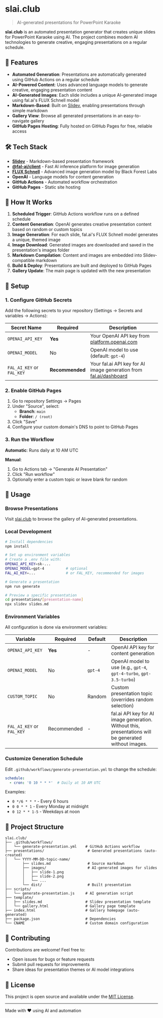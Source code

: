 # slai.club

> AI-generated presentations for PowerPoint Karaoke

**slai.club** is an automated presentation generator that creates unique slides for PowerPoint Karaoke using AI. The project combines modern AI technologies to generate creative, engaging presentations on a regular schedule.

## 🎯 Features

- **Automated Generation**: Presentations are automatically generated using GitHub Actions on a regular schedule
- **AI-Powered Content**: Uses advanced language models to generate creative, engaging presentation content
- **AI-Generated Images**: Each slide includes a unique AI-generated image using fal.ai's FLUX Schnell model
- **Markdown-Based**: Built on [Slidev](https://sli.dev/), enabling presentations through simple markdown
- **Gallery View**: Browse all generated presentations in an easy-to-navigate gallery
- **GitHub Pages Hosting**: Fully hosted on GitHub Pages for free, reliable access

## 🛠️ Tech Stack

- **[Slidev](https://sli.dev/)** - Markdown-based presentation framework
- **[@fal-ai/client](https://fal.ai/)** - Fast AI inference platform for image generation
- **[FLUX Schnell](https://blackforestlabs.ai/)** - Advanced image generation model by Black Forest Labs
- **OpenAI** - Language models for content generation
- **GitHub Actions** - Automated workflow orchestration
- **GitHub Pages** - Static site hosting

## 🚀 How It Works

1. **Scheduled Trigger**: GitHub Actions workflow runs on a defined schedule
2. **Content Generation**: OpenAI generates creative presentation content based on random or custom topics
3. **Image Generation**: For each slide, fal.ai's FLUX Schnell model generates a unique, themed image
4. **Image Download**: Generated images are downloaded and saved in the presentation's images folder
5. **Markdown Compilation**: Content and images are embedded into Slidev-compatible markdown
6. **Build & Deploy**: Presentations are built and deployed to GitHub Pages
7. **Gallery Update**: The main page is updated with the new presentation

## 🔧 Setup

### 1. Configure GitHub Secrets

Add the following secrets to your repository (Settings → Secrets and variables → Actions):

| Secret Name | Required | Description |
|------------|----------|-------------|
| `OPENAI_API_KEY` | **Yes** | Your OpenAI API key from [platform.openai.com](https://platform.openai.com/api-keys) |
| `OPENAI_MODEL` | No | OpenAI model to use (default: `gpt-4`) |
| `FAL_AI_KEY` or `FAL_KEY` | **Recommended** | Your fal.ai API key for AI image generation from [fal.ai/dashboard](https://fal.ai/dashboard/keys) |

### 2. Enable GitHub Pages

1. Go to repository Settings → Pages
2. Under "Source", select:
   - **Branch**: `main`
   - **Folder**: `/ (root)`
3. Click "Save"
4. Configure your custom domain's DNS to point to GitHub Pages

### 3. Run the Workflow

**Automatic**: Runs daily at 10 AM UTC

**Manual**: 
1. Go to Actions tab → "Generate AI Presentation"
2. Click "Run workflow"
3. Optionally enter a custom topic or leave blank for random

## 📖 Usage

### Browse Presentations

Visit [slai.club](https://slai.club) to browse the gallery of AI-generated presentations.

### Local Development

```bash
# Install dependencies
npm install

# Set up environment variables
# Create a .env file with:
OPENAI_API_KEY=sk-...
OPENAI_MODEL=gpt-4          # optional
FAL_AI_KEY=...              # or FAL_KEY, recommended for images

# Generate a presentation
npm run generate

# Preview a specific presentation
cd presentations/[presentation-name]
npx slidev slides.md
```

### Environment Variables

All configuration is done via environment variables:

| Variable | Required | Default | Description |
|----------|----------|---------|-------------|
| `OPENAI_API_KEY` | **Yes** | - | OpenAI API key for content generation |
| `OPENAI_MODEL` | No | `gpt-4` | OpenAI model to use (e.g., `gpt-4`, `gpt-4-turbo`, `gpt-3.5-turbo`) |
| `CUSTOM_TOPIC` | No | Random | Custom presentation topic (overrides random selection) |
| `FAL_AI_KEY` or `FAL_KEY` | Recommended | - | fal.ai API key for AI image generation. Without this, presentations will be generated without images. |

### Customize Generation Schedule

Edit `.github/workflows/generate-presentation.yml` to change the schedule:

```yaml
schedule:
  - cron: '0 10 * * *'  # Daily at 10 AM UTC
```

Examples:
- `0 */6 * * *` - Every 6 hours
- `0 0 * * 1` - Every Monday at midnight
- `0 12 * * 1-5` - Weekdays at noon

## 📁 Project Structure

```
slai.club/
├── .github/workflows/
│   └── generate-presentation.yml    # GitHub Actions workflow
├── presentations/                    # Generated presentations (auto-created)
│   └── YYYY-MM-DD-topic-name/
│       ├── slides.md                 # Source markdown
│       ├── images/                   # AI-generated images for slides
│       │   ├── slide-1.png
│       │   ├── slide-2.png
│       │   └── ...
│       └── dist/                     # Built presentation
├── scripts/
│   └── generate-presentation.js     # AI generation script
├── template/
│   ├── slides.md                    # Slidev presentation template
│   └── gallery.html                 # Gallery page template
├── index.html                       # Gallery homepage (auto-generated)
├── package.json                     # Dependencies
└── CNAME                            # Custom domain configuration
```

## 🤝 Contributing

Contributions are welcome! Feel free to:
- Open issues for bugs or feature requests
- Submit pull requests for improvements
- Share ideas for presentation themes or AI model integrations

## 📄 License

This project is open source and available under the [MIT License](LICENSE).

---

Made with ❤️ using AI and automation